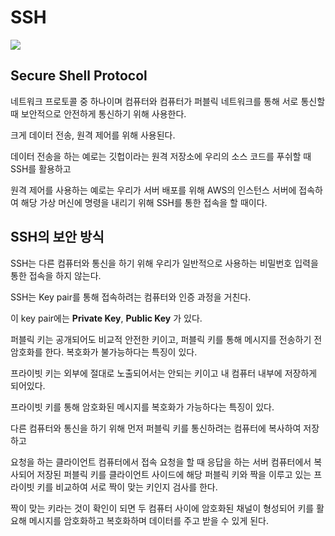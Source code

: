 # SSH

![](https://media.vlpt.us/images/kdo0129/post/144650fe-db04-40d5-be84-625de070644c/ssh2.jpg)

## Secure Shell Protocol

네트워크 프로토콜 중 하나이며 컴퓨터와 컴퓨터가 퍼블릭 네트워크를 통해 서로 통신할 때 보안적으로 안전하게 통신하기 위해 사용한다.

크게 데이터 전송, 원격 제어를 위해 사용된다.

데이터 전송을 하는 예로는 깃헙이라는 원격 저장소에 우리의 소스 코드를 푸쉬할 때 SSH를 활용하고

원격 제어를 사용하는 예로는 우리가 서버 배포를 위해 AWS의 인스턴스 서버에 접속하여 해당 가상 머신에 명령을 내리기 위해 SSH를 통한 접속을 할 때이다.

## SSH의 보안 방식

SSH는 다른 컴퓨터와 통신을 하기 위해 우리가 일반적으로 사용하는 비밀번호 입력을 통한 접속을 하지 않는다.

SSH는 Key pair를 통해 접속하려는 컴퓨터와 인증 과정을 거친다.

이 key pair에는 **Private Key**, **Public Key** 가 있다.

퍼블릭 키는 공개되어도 비교적 안전한 키이고, 퍼블릭 키를 통해 메시지를 전송하기 전 암호화를 한다. 복호화가 불가능하다는 특징이 있다.

프라이빗 키는 외부에 절대로 노출되어서는 안되는 키이고 내 컴퓨터 내부에 저장하게 되어있다.

프라이빗 키를 통해 암호화된 메시지를 복호화가 가능하다는 특징이 있다.

다른 컴퓨터와 통신을 하기 위해 먼저 퍼블릭 키를 통신하려는 컴퓨터에 복사하여 저장하고

요청을 하는 클라이언트 컴퓨터에서 접속 요청을 할 때 응답을 하는 서버 컴퓨터에서 복사되어 저장된 퍼블릭 키를 클라이언트 사이드에 해당 퍼블릭 키와 짝을 이루고 있는 프라이빗 키를 비교하여 서로 짝이 맞는 키인지 검사를 한다.

짝이 맞는 키라는 것이 확인이 되면 두 컴퓨터 사이에 암호화된 채널이 형성되어 키를 활요해 메시지를 암호화하고 복호화하며 데이터를 주고 받을 수 있게 된다.
